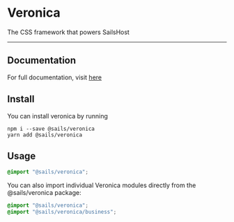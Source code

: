 # Veronica
The CSS framework that powers SailsHost

------

## Documentation

For full documentation, visit [here](https://veronica.sails.host)

## Install

You can install veronica by running
```
npm i --save @sails/veronica
yarn add @sails/veronica
```

## Usage
```css
@import "@sails/veronica";
```

You can also import individual Veronica modules directly from the @sails/veronica package:
```css
@import "@sails/veronica";
@import "@sails/veronica/business";
```
